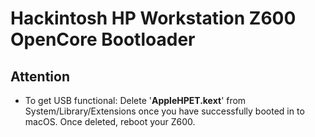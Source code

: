 # Hackintosh HP Workstation Z600 OpenCore Bootloader

## Attention
- To get USB functional: Delete '**AppleHPET.kext**' from System/Library/Extensions once you have successfully booted in to macOS. Once deleted, reboot your Z600.
